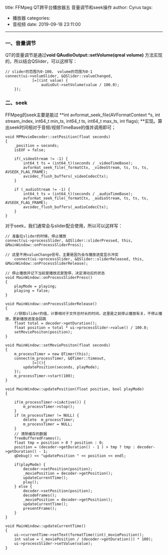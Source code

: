title: FFMpeg QT跨平台播放器五 音量调节和seek操作
author: Cyrus
tags:
  - 播放器
categories:
  - 音视频
date: 2019-09-18 23:11:00
---
### 一、音量调节
QT的音量调节是通过**void QAudioOutput::setVolume(qreal volume)** 方法实现的，所以结合QSlider，可以这样写：
~~~
// slider的范围为0-100， volume的范围为0-1
connect(ui->volumSlider, &QSlider::valueChanged,
            [=](int value) {
                audioOut->setVolume(value / 100.0);
    });
~~~

### 二、seek
FFMpeg的seek主要是能过 **int avformat_seek_file(AVFormatContext *s, int stream_index, int64_t min_ts, int64_t ts, int64_t max_ts, int flags); **实现。算出seek时间相对于音频/视频TimeBase的值并调用即可；
~~~
void MPMovieDecoder::setPosition(float seconds)
{
    _position = seconds;
    isEOF = false;

    if(_videoStream != -1) {
        int64_t ts = (int64_t)(seconds / _videoTimeBase);
        avformat_seek_file(_formatCtx, _videoStream, ts, ts, ts, AVSEEK_FLAG_FRAME);
        avcodec_flush_buffers(_videoCodecCtx);
    }

    if (_audioStream != -1) {
        int64_t ts = (int64_t)(seconds / _audioTimeBase);
        avformat_seek_file(_formatCtx, _audioStream, ts, ts, ts, AVSEEK_FLAG_FRAME);
        avcodec_flush_buffers(_audioCodecCtx);
    }
}
~~~

对于seek，我们通常会与slider配合使用，所以可以这样写：
~~~
// 准备拉slider的时候，停止播放
connect(ui->processSlider, &QSlider::sliderPressed, this, &MainWindow::onProcessSliderPress);

// 这里不用valueChange信号，主要是因为会与播放进度显示冲突
    connect(ui->processSlider, &QSlider::sliderReleased, this, &MainWindow::onProcessSliderRelease);
~~~

~~~
// 停止播放并记下当前是播放还是暂停，决定滑动后的状态
void MainWindow::onProcessSliderPress()
{
    playMode = playing;
    playing = false;
}
~~~

~~~
void MainWindow::onProcessSliderRelease()
{
	//获取slider的值，计算相对于文件总时长的时间，这里是之前停止播放有关，不停止播放，更新播放进度会回跳
    float total = decoder->getDuration();
    float position = total * ui->processSlider->value() / 100.0;
    setMoviePositon(position);
}

void MainWindow::setMoviePositon(float seconds)
{
    m_processTimer = new QTimer(this);
    connect(m_processTimer, &QTimer::timeout,
            [=](){
        updatePosition(seconds, playMode);
    });
    m_processTimer->start(100);
}

void MainWindow::updatePosition(float position, bool playMode)
{

    if(m_processTimer->isActive()) {
        m_processTimer->stop();
    }
    if (m_processTimer != NULL) {
        delete  m_processTimer;
        m_processTimer = NULL;
    }
	// 清除缓存的数据
    freeBufferedFrames();
    float tmp = position > 0 ? position : 0;
    position = (decoder->getDuration() - 1 ) > tmp ? tmp : decoder->getDuration() - 1;
    qDebug() << "updatePosition " << position << endl;

    if(playMode) {
        decoder->setPosition(position);
        _moviePosition = decoder->getPosition();
        updateCurrentTime();
        play();
    } else {
        decoder->setPosition(position);
        decodeFrames();
        _moviePosition = decoder->getPosition();
        updateCurrentTime();
        presentFrame();
    }
}

void MainWindow::updateCurrentTime()
{
    ui->currentTime->setText(formatTime((int)_moviePosition));
    int value = (_moviePosition / (decoder->getDuration()) * 100);
    ui->processSlider->setValue(value);
}

~~~